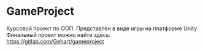 # GameProject
Курсовой проект по ООП. Представлен в виде игры на платформе Unity
Финальный проект можно найти здесь: https://gitlab.com/Gehart/gameproject
